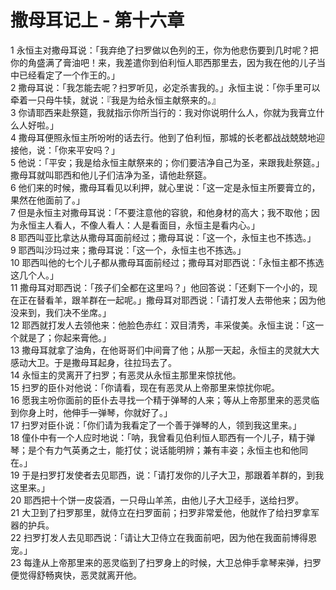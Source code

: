 # 撒母耳记上 - 第十六章
  
 1 永恒主对撒母耳说：「我弃绝了扫罗做以色列的王，你为他悲伤要到几时呢？把你的角盛满了膏油吧！来，我差遣你到伯利恒人耶西那里去，因为我在他的儿子当中已经看定了一个作王的。」  
 2 撒母耳说：「我怎能去呢？扫罗听见，必定杀害我的。」永恒主说：「你手里可以牵着一只母牛犊，就说：『我是为给永恒主献祭来的。』  
 3 你请耶西来赴祭筵，我就指示你所当行的：我对你说明什么人，你就为我膏立什么人好啦。」  
 4 撒母耳便照永恒主所吩咐的话去行。他到了伯利恒，那城的长老都战战兢兢地迎接他，说：「你来平安吗？」  
 5 他说：「平安；我是给永恒主献祭来的；你们要洁净自己为圣，来跟我赴祭筵。」撒母耳就叫耶西和他儿子们洁净为圣，请他赴祭筵。  
 6 他们来的时候，撒母耳看见以利押，就心里说：「这一定是永恒主所要膏立的，果然在他面前了。」  
 7 但是永恒主对撒母耳说：「不要注意他的容貌，和他身材的高大；我不取他；因为永恒主人看人，不像人看人：人是看面目，永恒主是看内心。」  
 8 耶西叫亚比拿达从撒母耳面前经过；撒母耳说：「这一个，永恒主也不拣选。」  
 9 耶西叫沙玛过来；撒母耳说：「这一个，永恒主也不拣选。」  
 10 耶西叫他的七个儿子都从撒母耳面前经过；撒母耳对耶西说：「永恒主都不拣选这几个人。」  
 11 撒母耳对耶西说：「孩子们全都在这里吗？」他回答说：「还剩下一个小的，现在正在替看羊，跟羊群在一起呢。」撒母耳对耶西说：「请打发人去带他来；因为他没来到，我们决不坐席。」  
 12 耶西就打发人去领他来：他脸色赤红：双目清秀，丰采俊美。永恒主说：「这一个就是了；你起来膏他。」  
 13 撒母耳就拿了油角，在他哥哥们中间膏了他；从那一天起，永恒主的灵就大大感动大卫。于是撒母耳起身，往拉玛去了。  
 14 永恒主的灵离开了扫罗；有恶灵从永恒主那里来惊扰他。  
 15 扫罗的臣仆对他说：「你请看，现在有恶灵从上帝那里来惊扰你呢。  
 16 愿我主吩你面前的臣仆去寻找一个精于弹琴的人来；等从上帝那里来的恶灵临到你身上时，他伸手一弹琴，你就好了。」  
 17 扫罗对臣仆说：「你们请为我看定了一个善于弹琴的人，领到我这里来。」  
 18 僮仆中有一个人应时地说：「呐，我曾看见伯利恒人耶西有一个儿子，精于弹琴；是个有力气英勇之士，能打仗；说话能明辨；兼有丰姿；永恒主也和他同在。」  
 19 于是扫罗打发使者去见耶西，说：「请打发你的儿子大卫，那跟着羊群的，到我这里来。」  
 20 耶西把十个饼一皮袋酒，一只母山羊羔，由他儿子大卫经手，送给扫罗。  
 21 大卫到了扫罗那里，就侍立在扫罗面前；扫罗非常爱他，他就作了给扫罗拿军器的护兵。  
 22 扫罗打发人去见耶西说：「请让大卫侍立在我面前吧，因为他在我面前博得恩宠。」  
 23 每逢从上帝那里来的恶灵临到了扫罗身上的时候，大卫总伸手拿琴来弹，扫罗便觉得舒畅爽快，恶灵就离开他。